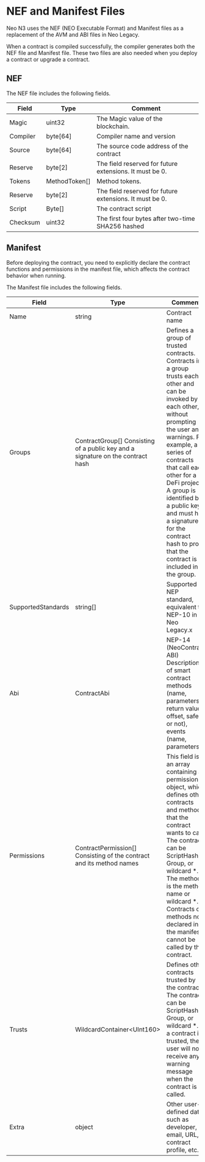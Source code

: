 # NEF and Manifest Files

Neo N3 uses the NEF (NEO Executable Format) and Manifest files as a replacement of the AVM and ABI files in Neo Legacy.

When a contract is compiled successfully, the compiler generates both the NEF file and Manifest file. These two files are also needed when you deploy a contract or upgrade a contract.

## NEF

The NEF file includes the following fields.


| Field    | Type          | Comment                                                 |
| -------- | ------------- | ------------------------------------------------------- |
| Magic    | uint32        | The Magic value of the blockchain.                      |
| Compiler | byte[64]      | Compiler name and version                               |
| Source   | byte[64]      | The source code address of the contract                 |
| Reserve  | byte[2]       | The field reserved for future extensions. It must be 0. |
| Tokens   | MethodToken[] | Method tokens.                                          |
| Reserve  | byte[2]       | The field reserved for future extensions. It must be 0. |
| Script   | Byte[]        | The contract script                                     |
| Checksum | uint32        | The first four bytes after two-time SHA256 hashed       |

## Manifest

Before deploying the contract, you need to explicitly declare the contract functions and permissions in the manifest file, which affects the contract behavior when running.

The Manifest file includes the following fields.

| Field              | Type                                                         | Comment                                                      |
| ------------------ | ------------------------------------------------------------ | ------------------------------------------------------------ |
| Name               | string                                                       | Contract name                                                |
| Groups             | ContractGroup[] Consisting of a public key and a signature on the contract hash | Defines a group of trusted contracts. Contracts in a group trusts each other and can be invoked by each other,  without prompting the user any warnings. For example, a series of contracts that call each other for a DeFi project. A group is identified by a public key and must has a signature for the contract hash to prove that the contract is included in the group. |
| SupportedStandards | string[]                                                     | Supported NEP standard, equivalent to NEP-10 in Neo Legacy.x      |
| Abi                | ContractAbi                                                  | NEP-14 (NeoContract ABI) Description of smart contract methods (name, parameters, return value, offset, safe or not), events (name, parameters) |
| Permissions        | ContractPermission[] Consisting of the contract and its method names | This field is an array containing a permission object, which defines other contracts and methods that the contract wants to call. The contract can be ScriptHash, Group, or wildcard \*. The method is the method name or wildcard \*. Contracts or methods not declared in the manifest cannot be called by the contract. |
| Trusts             | WildcardContainer<UInt160\>                                  | Defines other contracts trusted by the contract. The contract can be ScriptHash, Group, or wildcard *. If a contract is trusted, the user will not receive any warning message when the contract is called. |
| Extra              | object                                                       | Other user-defined data, such as developer, email, URL, contract profile, etc. |

